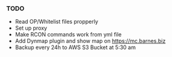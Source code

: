 ### TODO
* Read OP/Whitelist files propperly
* Set up proxy
* Make RCON commands work from yml file
* Add Dynmap plugin and show map on https://mc.barnes.biz
* Backup every 24h to AWS S3 Bucket at 5:30 am
